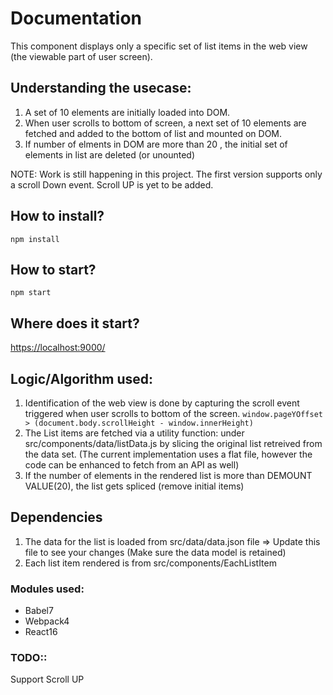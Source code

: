 # Documentation
This component displays only a specific set of list items in the web view (the viewable part of user screen).

## Understanding the usecase: 
 1. A set of 10 elements are initially loaded into DOM. 
 2. When user scrolls to bottom of screen, a next set of 10 elements are fetched and added to the bottom of list and mounted on DOM.
 3. If number of elments in DOM are more than 20 , the initial set of elements in list are deleted (or unounted)

NOTE: Work is still happening in this project. The first version supports only a scroll Down event. Scroll UP is yet to be added.

## How to install?
`npm install`

## How to start?
`npm start`

## Where does it start?
[https://localhost:9000/](https://localhost:9000/)


## Logic/Algorithm used:
1. Identification of the web view is done by capturing the scroll event triggered when user scrolls to bottom of the screen. `window.pageYOffset > (document.body.scrollHeight - window.innerHeight)`
2. The List items are fetched via a utility function: under src/components/data/listData.js by slicing the original list retreived from the data set. (The current implementation uses a flat file, however the code can be enhanced to fetch from an API as well)
3. If the number of elements in the rendered list is more than DEMOUNT VALUE(20), the list gets spliced (remove initial items)


## Dependencies
1. The data for the list is loaded from src/data/data.json file => Update this file to see your changes (Make sure the data model is retained)
2. Each list item rendered is from src/components/EachListItem

### Modules used:
- Babel7
- Webpack4
- React16

### TODO::

Support Scroll UP
